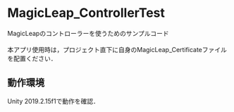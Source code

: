 # MagicLeap_ControllerTest
MagicLeapのコントローラーを使うためのサンプルコード<br>
<br>
本アプリ使用時は，プロジェクト直下に自身のMagicLeap_Certificateファイルを配置ください．

## 動作環境<br>
Unity 2019.2.15f1で動作を確認．
